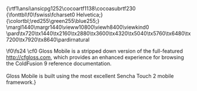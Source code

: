 {\rtf1\ansi\ansicpg1252\cocoartf1138\cocoasubrtf230
{\fonttbl\f0\fswiss\fcharset0 Helvetica;}
{\colortbl;\red255\green255\blue255;}
\margl1440\margr1440\vieww10800\viewh8400\viewkind0
\pard\tx720\tx1440\tx2160\tx2880\tx3600\tx4320\tx5040\tx5760\tx6480\tx7200\tx7920\tx8640\pardirnatural

\f0\fs24 \cf0 Gloss Mobile is a stripped down version of the full-featured http://cfgloss.com, which provides an enhanced experience for browsing the ColdFusion 9 reference documentation.\
\
Gloss Mobile is built using the most excellent Sencha Touch 2 mobile framework.}